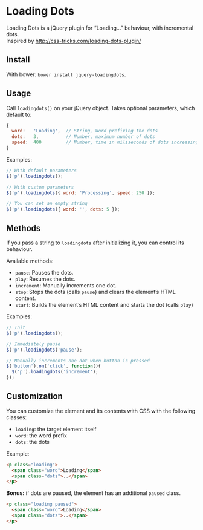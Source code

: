 # Loading Dots

Loading Dots is a jQuery plugin for “Loading...” behaviour, with incremental dots.  
Inspired by http://css-tricks.com/loading-dots-plugin/

## Install

With bower: `bower install jquery-loadingdots`.

## Usage

Call `loadingdots()` on your jQuery object. Takes optional parameters, which default to:
```javascript
{
  word:   'Loading',  // String, Word prefixing the dots
  dots:   3,          // Number, maximum number of dots
  speed:  400         // Number, time in miliseconds of dots increasing interval
}
```

Examples:

```javascript
// With default parameters
$('p').loadingdots();

// With custom parameters
$('p').loadingdots({ word: 'Processing', speed: 250 });

// You can set an empty string
$('p').loadingdots({ word: '', dots: 5 });
```

## Methods

If you pass a string to `loadingdots` after initializing it, you can control its behaviour.

Available methods:
* `pause`: Pauses the dots.
* `play`: Resumes the dots.
* `increment`: Manually increments one dot.
* `stop`: Stops the dots (calls `pause`) and clears the element’s HTML content.
* `start`: Builds the element’s HTML content and starts the dot (calls `play`)

Examples:
```javascript
// Init
$('p').loadingdots();

// Immediately pause
$('p').loadingdots('pause');

// Manually increments one dot when button is pressed
$('button').on('click', function(){
  $('p').loadingdots('increment');
});
```

## Customization

You can customize the element and its contents with CSS with the following classes:
* `loading`: the target element itself
* `word`: the word prefix
* `dots`: the dots

Example:
```html
<p class="loading">
  <span class="word">Loading</span>
  <span class="dots">..</span>
</p>
```

**Bonus:** if dots are paused, the element has an additional `paused` class.
```html
<p class="loading paused">
  <span class="word">Loading</span>
  <span class="dots">..</span>
</p>
```
